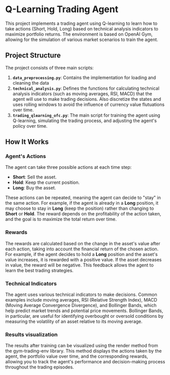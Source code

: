 # Q-Learning Trading Agent

This project implements a trading agent using Q-learning to learn how to take actions (Short, Hold, Long) based on technical analysis indicators to maximize portfolio returns. The environment is based on OpenAI Gym, allowing for the simulation of various market scenarios to train the agent.

## Project Structure

The project consists of three main scripts:

1. **`data_preprocessing.py`**: Contains the implementation for loading and cleaning the data
2. **`technical_analysis.py`**: Defines the functions for calculating technical analysis indicators (such as moving averages, RSI, MACD) that the agent will use to make trading decisions. Also discretize the states and uses rolling windows to avoid the influence of currency value flutuations over time.
3. **`trading_qlearning_ofc.py`**: The main script for training the agent using Q-learning, simulating the trading process, and adjusting the agent's policy over time.

## How It Works

### Agent's Actions

The agent can take three possible actions at each time step:

- **Short**: Sell the asset.
- **Hold**: Keep the current position.
- **Long**: Buy the asset.

These actions can be repeated, meaning the agent can decide to "stay" in the same action. For example, if the agent is already in a **Long** position, it may choose to stay in **Long** (keep the position) rather than changing to **Short** or **Hold**. The reward depends on the profitability of the action taken, and the goal is to maximize the total return over time.

### Rewards

The rewards are calculated based on the change in the asset's value after each action, taking into account the financial return of the chosen action. For example, if the agent decides to hold a **Long** position and the asset's value increases, it is rewarded with a positive value. If the asset decreases in value, the reward will be negative. This feedback allows the agent to learn the best trading strategies.

### Technical Indicators

The agent uses various technical indicators to make decisions. Common examples include moving averages, RSI (Relative Strength Index), MACD (Moving Average Convergence Divergence), and Bollinger Bands, which help predict market trends and potential price movements. Bollinger Bands, in particular, are useful for identifying overbought or oversold conditions by measuring the volatility of an asset relative to its moving average.

### Results visualization

The results after training can be visualized using the render method from the gym-trading-env library. This method displays the actions taken by the agent, the portfolio value over time, and the corresponding rewards, allowing you to track the agent's performance and decision-making process throughout the trading episodes.
